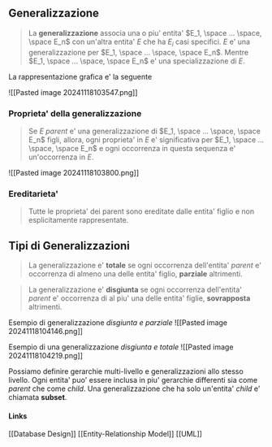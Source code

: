 ## Generalizzazione
>La **generalizzazione** associa una o piu' entita' $E_1, \space ... \space, \space E_n$ con un'altra entita' $E$ che ha $E_i$ casi specifici. $E$ e' una generalizzazione per  $E_1, \space ... \space, \space E_n$.  Mentre $E_1, \space ... \space, \space E_n$ e' una specializzazione di $E$.

La rappresentazione grafica e' la seguente

![[Pasted image 20241118103547.png]]

### Proprieta' della generalizzazione
>Se $E$ *parent* e' una generalizzazione di  $E_1, \space ... \space, \space E_n$ figli, allora, ogni proprieta' in $E$ e' significativa per  $E_1, \space ... \space, \space E_n$ e ogni occorrenza in questa sequenza e' un'occorrenza in $E$.

![[Pasted image 20241118103800.png]]

### Ereditarieta'
>Tutte le proprieta' dei parent sono ereditate dalle entita' figlio e non esplicitamente rappresentate.

## Tipi di Generalizzazioni
>La generalizzazione e' **totale** se ogni occorrenza dell'entita' *parent* e' occorrenza di almeno una delle entita' figlio, **parziale** altrimenti.

>La generalizzazione e' **disgiunta** se ogni occorrenza dell'entita' *parent* e' occorrenza di al piu' una delle entita' figlie, **sovrapposta** altrimenti.

Esempio di generalizzazione *disgiunta e parziale*
![[Pasted image 20241118104146.png]]

Esempio di una generalizzazione *disgiunta e totale*
![[Pasted image 20241118104219.png]]

Possiamo definire gerarchie multi-livello e generalizzazioni allo stesso livello. Ogni entita' puo' essere inclusa in piu' gerarchie differenti sia come *parent* che come *child*.
Una generalizzazione che ha solo un'entita' *child* e' chiamata **subset**.

#### Links
[[Database Design]]
[[Entity-Relationship Model]]
[[UML]]